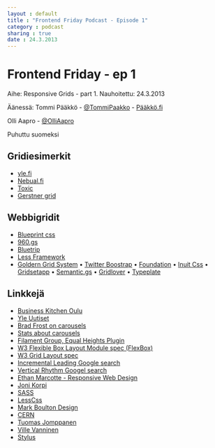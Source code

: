 ```yaml
---
layout : default
title : "Frontend Friday Podcast - Episode 1"
category : podcast
sharing : true
date : 24.3.2013
---
```


# Frontend Friday - ep 1

Aihe: Responsive Grids - part 1.
Nauhoitettu: 24.3.2013

Äänessä:
Tommi Pääkkö - 
[@TommiPaakko](https://twitter.com/TommiPaakko) - 
[Pääkkö.fi](http://pääkkö.fi)


Olli Aapro -
[@OlliAapro](https://twitter.com/OlliAapro)

Puhuttu suomeksi

## Gridiesimerkit
* [yle.fi](http://yle.fi)
* [Nebual.fi](http://nebula.fi)
* [Toxic](http://toxic.no)
* [Gerstner grid](https://gridsetapp.com/specs/gerstner/)

## Webbigridit
* [Blueprint css](http://www.blueprintcss.org/)
* [960.gs](http://960.gs/)
* [Bluetrip](http://bluetrip.org/)
* [Less Framework](http://lessframework.com/)
* [Goldern Grid System](http://goldengridsystem.com)
• [Twitter Boostrap](http://twitter.github.com/bootstrap/)
• [Foundation](http://foundation.zurb.com)
• [Inuit Css](http://inuitcss.com/)
• [Gridsetapp](https://gridsetapp.com/)
• [Semantic.gs](http://semantic.gs/)
• [Gridlover](http://www.gridlover.net)
• [Typeplate](http://typeplate.com/)

## Linkkejä
* [Business Kitchen Oulu](http://www.businesskitchen.fi/)
* [Yle Uutiset](http://yle.fi/uutiset)
* [Brad Frost on carousels](http://bradfrostweb.com/blog/post/carousels/)
* [Stats about carousels](http://weedygarden.net/2013/01/carousel-stats/)
* [Filament Group, Equal Heights Plugin](http://filamentgroup.com/lab/setting_equal_heights_with_jquery/)
* [W3 Flexible Box Layout Module spec (FlexBox)](http://www.w3.org/TR/css3-flexbox/)
* [W3 Grid Layout spec](http://www.w3.org/TR/css3-grid-layout/)
* [Incremental Leading Google search](https://www.google.com/search?q=incremental+leading)
* [Vertical Rhythm Googel search](https://www.google.com/search?q=vertical+rhythm)
* [Ethan Marcotte - Responsive Web Design](http://alistapart.com/article/responsive-web-design)
* [Joni Korpi](http://www.jonikorpi.com/)
* [SASS](http://sass-lang.com/)
* [LessCss](http://lesscss.org/)
* [Mark Boulton Design](markboultondesign.com)
* [CERN](http://home.web.cern.ch/)
* [Tuomas Jomppanen](http://rebelcode.net/)
* [Ville Vanninen](http://foolproof.me/)
* [Stylus](http://learnboost.github.com/stylus/)
